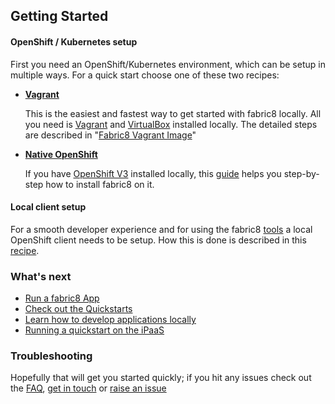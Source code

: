 ## Getting Started

#### OpenShift / Kubernetes setup

First you need an OpenShift/Kubernetes environment, which can be setup in multiple ways. For a quick start choose one 
of these two recipes:

* [**Vagrant**](vagrant.html)
  
  This is the easiest and fastest way to get started with fabric8 locally. 
  All you need is [Vagrant](https://www.vagrantup.com/) and [VirtualBox](https://www.virtualbox.org/) installed locally. 
  The detailed steps are described in "[Fabric8 Vagrant Image](vagrant.html)"

* [**Native OpenShift**](openshift.html) 
  
  If you have [OpenShift V3](http://www.openshift.com) installed locally, 
  this [guide](openshift.html) helps you step-by-step how to install fabric8 on it.

#### Local client setup

For a smooth developer experience and for using the fabric8 [tools](../tools.html) a local OpenShift client needs to be setup.
How this is done is described in this [recipe](local.html).

### What's next

* [Run a fabric8 App](apps.html)
* [Check out the Quickstarts](../quickstarts.html)
* [Learn how to develop applications locally](develop.html)
* [Running a quickstart on the iPaaS](example.html)

### Troubleshooting

Hopefully that will get you started quickly; if you hit any issues check out the [FAQ](http://fabric8.io/guide/FAQ.html), [get in touch](http://fabric8.io/community/index.html) or [raise an issue](https://github.com/fabric8io/fabric8/issues)
